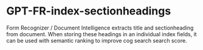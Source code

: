 # GPT-FR-index-sectionheadings
Form Recognizer / Document Intelligence extracts title and sectionheading from document. When storing these headings in an individual index fields, it can be used with semantic ranking to improve cog search search score.
